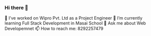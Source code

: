### Hi there 👋
🔭 I’ve worked on Wipro Pvt. Ltd as a Project Engineer
🌱 I’m currently learning Full Stack Development in Masai School
 💬 Ask me about Web Developemnet
 📫 How to reach me: 8292257479

<!--
**SouravAnand-16/SouravAnand-16** is a ✨ _special_ ✨ repository because its `README.md` (this file) appears on your GitHub profile.

Here are some ideas to get you started:

- 🔭 I’m currently working on ...
- 🌱 I’m currently learning ...
- 👯 I’m looking to collaborate on ...
- 🤔 I’m looking for help with ...
- 💬 Ask me about ...
- 📫 How to reach me: ...
- 😄 Pronouns: ...
- ⚡ Fun fact: ...
-->

